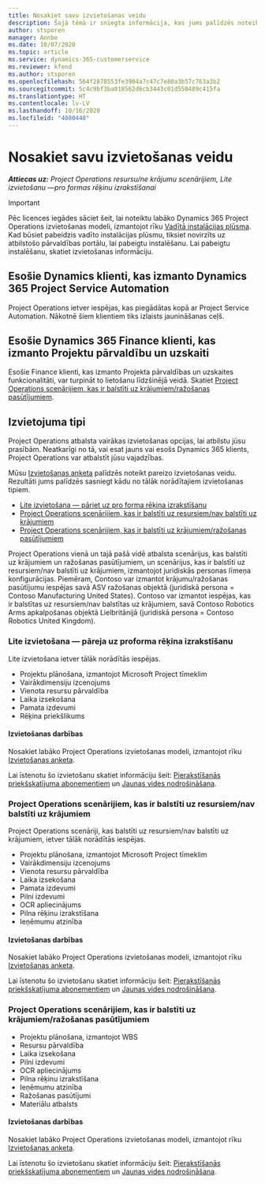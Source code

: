 ```yaml
---
title: Nosakiet savu izvietošanas veidu
description: Šajā tēmā ir sniegta informācija, kas jums palīdzēs noteikt pareizo Project Operations izvietošanas tipu savam uzņēmumam.
author: stsporen
manager: Annbe
ms.date: 10/07/2020
ms.topic: article
ms.service: dynamics-365-customerservice
ms.reviewer: kfend
ms.author: stsporen
ms.openlocfilehash: 564f2878553fe3904a7c47c7e80a3b57c763a3b2
ms.sourcegitcommit: 5c4c9bf3ba018562d6cb3443c01d550489c415fa
ms.translationtype: HT
ms.contentlocale: lv-LV
ms.lasthandoff: 10/16/2020
ms.locfileid: "4080448"
---
```

# <a name="determine-your-deployment-type"></a>Nosakiet savu izvietošanas veidu

_**Attiecas uz:** Project Operations resursu/ne krājumu scenārijiem, Lite izvietošanu —pro formas rēķinu izrakstīšanai_

> [!IMPORTANT]
> Pēc licences iegādes sāciet šeit, lai noteiktu labāko Dynamics 365 Project Operations izvietošanas modeli, izmantojot rīku [Vadītā instalācijas plūsma](https://aka.ms/provisionprojectoperations).
> Kad būsiet pabeidzis vadīto instalācijas plūsmu, tiksiet novirzīts uz atbilstošo pārvaldības portālu, lai pabeigtu instalēšanu. Lai pabeigtu instalēšanu, skatiet izvietošanas informāciju.


## <a name="existing-customers-of-dynamics-using-dynamics-365-project-service-automation"></a>Esošie Dynamics klienti, kas izmanto Dynamics 365 Project Service Automation
Project Operations ietver iespējas, kas piegādātas kopā ar Project Service Automation. Nākotnē šiem klientiem tiks izlaists jaunināšanas ceļš.

## <a name="existing-customers-of-dynamics-365-finance-using-project-management-and-accounting"></a>Esošie Dynamics 365 Finance klienti, kas izmanto Projektu pārvaldību un uzskaiti 

Esošie Finance klienti, kas izmanto Projekta pārvaldības un uzskaites funkcionalitāti, var turpināt to lietošanu līdzšinējā veidā. Skatiet [Project Operations scenārijiem, kas ir balstīti uz krājumiem/ražošanas pasūtījumiem](#pma).


## <a name="deployment-types"></a>Izvietojuma tipi
Project Operations atbalsta vairākas izvietošanas opcijas, lai atbilstu jūsu prasībām. Neatkarīgi no tā, vai esat jauns vai esošs Dynamics 365 klients, Project Operations var atbalstīt jūsu vajadzības.

Mūsu [Izvietošanas anketa](https://aka.ms/provisionprojectoperations) palīdzēs noteikt pareizo izvietošanas veidu. Rezultāti jums palīdzēs sasniegt kādu no tālāk norādītajiem izvietošanas tipiem.

- [Lite izvietošana — pāriet uz pro forma rēķina izrakstīšanu](#lite)
- [Project Operations scenārijiem, kas ir balstīti uz resursiem/nav balstīti uz krājumiem](#integrated)
- [Project Operations scenārijiem, kas ir balstīti uz krājumiem/ražošanas pasūtījumiem](#pma)

Project Operations vienā un tajā pašā vidē atbalsta scenārijus, kas balstīti uz krājumiem un ražošanas pasūtījumiem, un scenārijus, kas ir balstīti uz resursiem/nav balstīti uz krājumiem, izmantojot juridiskās personas līmeņa konfigurācijas. Piemēram, Contoso var izmantot krājumu/ražošanas pasūtījumu iespējas savā ASV ražošanas objektā (juridiskā persona = Contoso Manufacturing United States). Contoso var izmantot iespējas, kas ir balstītas uz resursiem/nav balstītas uz krājumiem, savā Contoso Robotics Arms apkalpošanas objektā Lielbritānijā (juridiskā persona = Contoso Robotics United Kingdom).

### <a name="lite-deployment---deal-to-proforma-invoicing"></a><a  name="lite"></a>Lite izvietošana — pāreja uz proforma rēķina izrakstīšanu

Lite izvietošana ietver tālāk norādītās iespējas.

- Projektu plānošana, izmantojot Microsoft Project tīmeklim
- Vairākdimensiju izcenojums
- Vienota resursu pārvaldība
- Laika izsekošana
- Pamata izdevumi
- Rēķina priekšlikums

#### <a name="deployment-steps"></a>Izvietošanas darbības
Nosakiet labāko Project Operations izvietošanas modeli, izmantojot rīku [Izvietošanas anketa](https://aka.ms/provisionprojectoperations).

Lai īstenotu šo izvietošanu skatiet informāciju šeit: [Pierakstīšanās priekšskatījuma abonementiem](lite-preview-subscription-sign-up.md) un [Jaunas vides nodrošināšana](lite-deployment.md). 


### <a name="project-operations-for-resourcenon-stocked-scenarios"></a><a name="integrated"></a>Project Operations scenārijiem, kas ir balstīti uz resursiem/nav balstīti uz krājumiem
Project Operations scenāriji, kas balstīti uz resursiem/nav balstīti uz krājumiem, ietver tālāk norādītās iespējas.
  
- Projektu plānošana, izmantojot Microsoft Project tīmeklim
- Vairākdimensiju izcenojums
- Vienota resursu pārvaldība
- Laika izsekošana
- Pamata izdevumi
- Pilni izdevumi
- OCR apliecinājums
- Pilna rēķinu izrakstīšana
- Ieņēmumu atzinība

#### <a name="deployment-steps"></a>Izvietošanas darbības
Nosakiet labāko Project Operations izvietošanas modeli, izmantojot rīku [Izvietošanas anketa](https://aka.ms/provisionprojectoperations).

Lai īstenotu šo izvietošanu skatiet informāciju šeit: [Pierakstīšanās priekšskatījuma abonementiem](resource-sign-up-preview-subscription.md) un [Jaunas vides nodrošināšana](resource-provision-new-environment.md). 


### <a name="project-operations-for-stockedproduction-order-scenarios"></a><a name="pma"></a>Project Operations scenārijiem, kas ir balstīti uz krājumiem/ražošanas pasūtījumiem

- Projektu plānošana, izmantojot WBS
- Resursu pārvaldība
- Laika izsekošana
- Pilni izdevumi
- OCR apliecinājums
- Pilna rēķinu izrakstīšana
- Ieņēmumu atzinība
- Ražošanas pasūtījumi
- Materiālu atbalsts

#### <a name="deployment-steps"></a>Izvietošanas darbības
Nosakiet labāko Project Operations izvietošanas modeli, izmantojot rīku [Izvietošanas anketa](https://aka.ms/provisionprojectoperations).

Lai īstenotu šo izvietošanu skatiet informāciju šeit: [Pierakstīšanās priekšskatījuma abonementiem](https://docs.microsoft.com/dynamics365/fin-ops-core/dev-itpro/dev-tools/sign-up-preview-subscription?toc=/dynamics365/finance/toc.json) un [Jaunas vides nodrošināšana](https://docs.microsoft.com/dynamics365/fin-ops-core/dev-itpro/deployment/deploy-demo-environment?toc=/dynamics365/finance/toc.json). 

